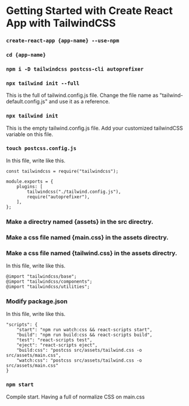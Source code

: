 # Getting Started with Create React App with TailwindCSS

### `create-react-app {app-name} --use-npm`

### `cd {app-name}`

### `npm i -D tailwindcss postcss-cli autoprefixer`

### `npx tailwind init --full`

This is the full of tailwind.config.js file. Change the file name as "tailwind-default.config.js" and use it as a reference.

### `npx tailwind init`

This is the empty tailwind.config.js file. Add your customized tailwindCSS variable on this file.

### `touch postcss.config.js`

In this file, write like this.

```
const tailwindcss = require("tailwindcss");

module.exports = {
    plugins: [
        tailwindcss("./tailwind.config.js"),
        require("autoprefixer"),
    ],
};
```

### Make a directry named {assets} in the src directry.

### Make a css file named {main.css} in the assets directry.

### Make a css file named {tailwind.css} in the assets directry.

In this file, write like this.

```
@import "tailwindcss/base";
@import "tailwindcss/components";
@import "tailwindcss/utilities";
```

### Modify package.json

In this file, write like this.

```
"scripts": {
    "start": "npm run watch:css && react-scripts start",
    "build": "npm run build:css && react-scripts build",
    "test": "react-scripts test",
    "eject": "react-scripts eject",
    "build:css": "postcss src/assets/tailwind.css -o src/assets/main.css",
    "watch:css": "postcss src/assets/tailwind.css -o src/assets/main.css"
}
```

### `npm start`

Compile start. Having a full of normalize CSS on main.css

